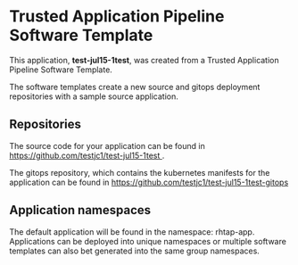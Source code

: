 # Trusted Application Pipeline Software Template

This application, **test-jul15-1test**, was created from a Trusted Application Pipeline Software Template.

The software templates create a new source and gitops deployment repositories with a sample source application. 

## Repositories

The source code for your application can be found in [https://github.com/testjc1/test-jul15-1test ](https://github.com/testjc1/test-jul15-1test ).
 
The gitops repository, which contains the kubernetes manifests for the application can be found in 
[https://github.com/testjc1/test-jul15-1test-gitops ](https://github.com/testjc1/test-jul15-1test-gitops ) 

## Application namespaces 

The default application will be found in the namespace: rhtap-app. Applications can be deployed into unique namespaces or multiple software templates can also bet generated into the same group namespaces.  